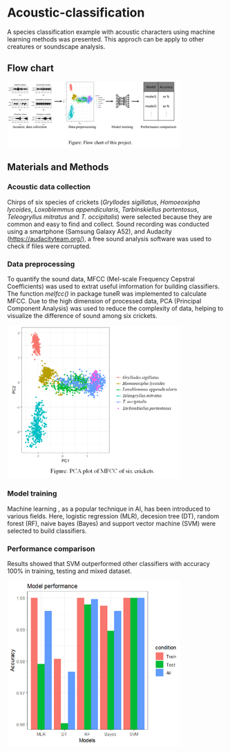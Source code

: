 # Acoustic-classification
A species classification example with acoustic characters using machine learning methods was presented. This approch can be apply to other creatures or soundscape analysis.
## Flow chart
<img src="https://github.com/TK-CamBaz/Acoustic-classification/blob/main/flowchart.png" width="400">

## Materials and Methods
### Acoustic data collection
Chirps of six species of crickets (_Gryllodes sigillatus_, _Homoeoxipha lycoides_, _Loxoblemmus appendicularis_, _Tarbinskiellus portentosus_, _Teleogryllus mitratus_ and _T. occipitalis_) were selected because they are common and easy to find and collect. Sound recording was conducted using a smartphone (Samsung Galaxy A52), and Audacity (https://audacityteam.org/), a free sound analysis software was used to check if files were corrupted.
### Data preprocessing
To quantify the sound data, MFCC (Mel-scale Frequency Cepstral Coefficients) was used to extrat useful imformation for building classifiers. The function _melfcc()_ in package tuneR was implemented to calculate MFCC. Due to the high dimension of processed data, PCA (Principal Component Analysis) was used to reduce the complexity of data, helping to visualize the difference of sound among six crickets.

<img src="https://github.com/TK-CamBaz/Acoustic-classification/blob/main/PCA%20plot.png" width="400">

### Model training
Machine learning , as a popular technique in AI, has been introduced to various fields. Here, logistic regression (MLR), decesion tree (DT), random forest (RF), naive bayes (Bayes) and support vector machine (SVM) were selected to build classifiers. 

### Performance comparison
Results showed that SVM outperformed other classifiers with accuracy 100% in training, testing and mixed dataset.

<img src="https://github.com/TK-CamBaz/Acoustic-classification/blob/main/model%20performance.png" width="400">
